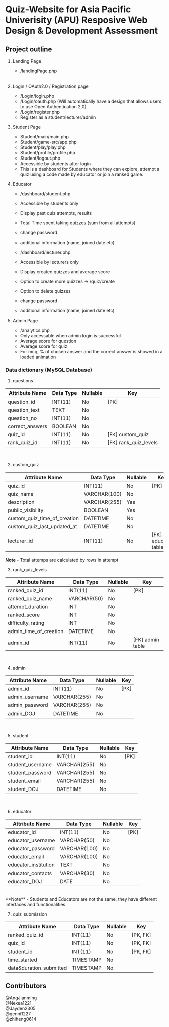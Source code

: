 # Quiz-Website for Asia Pacific Univerisity (APU) Resposive Web Design & Development Assessment

## Project outline
1. Landing Page
	- /landingPage.php
<br><br>

1. Login / OAuth2.0 / Registration page
	- /Login/login.php
	- /Login/oauth.php (Will automatically have a design that allows users to use Open Authentication 2.0)
	- /Login/register.php
	- Register as a student/lecturer/admin

1. Student Page
	- Student/main/main.php
	- Student/game-src/app.php
	- Student/play/play.php
	- Student/profile/profile.php
	- Student/logout.php
	- Accessible by students after login
	- This is a dashboard for Students where they can explore, attempt a quiz using a code made by educator or join a ranked game.

1. Educator
	- /dashboard/student.php
	- Accessible by students only
	- Display past quiz attempts, results 
	- Total Time spent taking quizzes (sum from all attempts)
	- change password
	- additional information (name, joined date etc)
	
	- /dashboard/lecturer.php
	- Accessible by lecturers only
	- Display created quizzes and average score
	- Option to create more quizzes -> /quiz/create
	- Option to delete quizzes
	- change password
	- additional information (name, joined date etc)

1. Admin Page
	- /analytics.php
	- Only accessable when admin login is successful
	- Average score for question
	- Average score for quiz
	- For mcq, % of chosen answer and the correct answer is showed in a loaded animation

### Data dictionary (MySQL Database)

1. questions

| **Attribute Name**  	| **Data Type** | **Nullable**  |	**Key**				|
|	-------------		| ------------	| ------------	|	------------		|
| question_id       	| INT(11)       | No            | [PK] 					|
| question_text     	| TEXT		    | No            |						|
| question_no    	 	| INT(11)		| No            |						|
| correct_answers   	| BOOLEAN	    | No            | 						|
| quiz_id           	| INT(11)       | No            | [FK] custom_quiz		|
| rank_quiz_id			| INT(11)		| No 			| [FK] rank_quiz_levels	|
<br>

2. custom_quiz

| **Attribute Name** 		   | **Data Type** | **Nullable** |	**Key**				|
| ------------------ 		   | ------------- | ------------ |	-------				|
| quiz_id            		   | INT(11)       | No           | [PK] 				|
| quiz_name                    | VARCHAR(100)  | No           |						|
| description        		   | VARCHAR(255)  | Yes          |						|
| public_visibility        	   | BOOLEAN	   | Yes          |						|
| custom_quiz_time_of_creation | DATETIME      | No           |						|
| custom_quiz_last_updated_at  | DATETIME      | No           |						|
| lecturer_id        		   | INT(11)       | No           | [FK] educator table |
**Note**
	- Total attemps are calculated by rows in attempt
<br>


3. rank_quiz_levels

| **Attribute Name**   		| **Data Type**   | **Nullable**    |		**Key**			|
| ---------------------		|-----------------|-----------------|	-------				|
| ranked_quiz_id       		| INT(11)         | No              | [PK]					|
| ranked_quiz_name     		| VARCHAR(50)     | No              | 						|
| attempt_duration     		| INT             | No              |						|
| ranked_score		   		| INT             | No              |						|
| difficulty_rating    		| INT             | No              | 						|
| admin_time_of_creation	| DATETIME        | No              |						|
| admin_id	       	   		| INT(11)    	  | No		   	    | [FK] admin table		|
<br>


4. admin

| **Attribute Name** | **Data Type** | **Nullable** |	**Key**	|
| ------------------ | ------------- | ------------ |	-----	|
| admin_id           | INT(11)       | No           | [PK]		|
| admin_username     | VARCHAR(255)  | No           |			|
| admin_password     | VARCHAR(255)  | No           |			|
| admin_DOJ			 | DATETIME      | No           |			|
<br>


5. student

| **Attribute Name** | **Data Type** | **Nullable** |	**Key**		|
| ------------------ | ------------- | ------------ |	--------	|
| student_id         | INT(11)       | No           | [PK]			|
| student_username   | VARCHAR(255)  | No           |				|
| student_password   | VARCHAR(255)  | No           |				|
| student_email      | VARCHAR(255)  | No           |				|
| student_DOJ		 | DATETIME      | No           |				|
<br>


6. educator

| **Attribute Name**  | **Data Type**      | **Nullable** |		**Key**		   |
| ------------------- | ------------------ | ------------ | ------------------ |
| educator_id         | INT(11)            | No           | [PK]               |  
| educator_username   | VARCHAR(50)        | No           |					   |
| educator_password   | VARCHAR(100)       | No           |					   |
| educator_email      | VARCHAR(100)       | No           |					   |
| educator_institution| TEXT		       | No           |					   |
| educator_contacts   | VARCHAR(30)        | No           |					   |
| educator_DOJ 		  | DATE	           | No           |					   |
<br>
**Note**
	- Students and Educators are not the same, they have different interfaces and functionalities.

7. quiz_submission

| **Attribute Name** 		| **Data Type** | **Nullable** |	**Key**		|
| ------------------ 		| ------------- | ------------ |	--------	|
| ranked_quiz_id     		| INT(11)       | No           | [PK, FK]		|
| quiz_id		     		| INT(11) 	    | No           | [PK, FK]		|
| student_id	     		| INT(11)  	    | No           | [PK, FK] 		|
| time_started   			| TIMESTAMP     | No           |				|
| data&duration_submitted   | TIMESTAMP	    | No           |				|

## Contributors
@AngJianming
<br>
@Nexea1221
<br>
@Jayden2305
<br>
@genni1227
<br>
@zhiheng0614